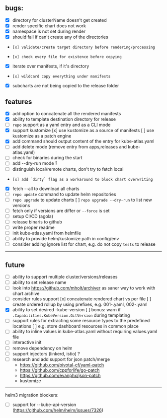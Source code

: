 ## bugs:
* [x] directory for clusterName doesn't get created
* [x] render specific chart does not work
* [x] namespace is not set during render
* [x] should fail if can't create any of the directories
*     [x] validate/create target directory before rendering/processing
*     [x] check every file for existence before copying 
* [x] iterate over manifests, if it's directory
*     [x] wildcard copy everything under manifests
* [x] subcharts are not being copied to the release folder
## features
* [X] add option to concatenate all the rendered manifests
* [x] ability to template destination directory for release
* [ ] `repo` support as a yaml entry and as a CLI mode
* [x] support kustomize
    [x] use kustomize as a source of manifests
    [ ] use kustomize as a patch engine
* [x] add command should output content of the entry for kube-atlas.yaml
* [ ] add delete mode (remove entry from apps,releases and kube-atlas.yaml)
* [ ] check for binaries during the start  
* [ ] add --dry-run mode ?
* [ ] distinguish local/remote charts, don't try to fetch local
*     [x] add `dirty` flag as a workaround to block chart overwriting 
* [x] fetch --all to download all charts
* [ ] `repo update` command to update helm repositories
* [ ] `repo upgrade` to update charts
      [ ] `repo upgrade --dry-run` to list new versions
* [ ] fetch only if versions are differ or `--force` is set
* [ ] setup CI/CD (agola)
* [ ] release binaris to github
* [ ] write proper readme
* [ ] init kube-atlas.yaml from helmfile
* [ ] ability to provide helm/kustomize path in config/env
* [ ] consider adding ignore list for chart, e.g. do not copy `tests` to release

-------
## future
* [ ] ability to support multiple cluster/versions/releases
* [ ] ability to set release name
* [ ] look into https://github.com/mholt/archiver as saner way to work with chart archive
* [ ] consider rules support
    [x] concatenate rendered chart vs per file
    [ ] create ordered rollup by using prefixes, e.g. 001-<namespace>.yaml, 002-<crd>.yaml
* [x] ability to set desired -kube-version
     [ ] bonus: warn if `.Capabilities.KubeVersion.GitVersion` during templating
* [ ] support rules for extracting some resource types to the predefined locations
     [ ] e.g. store dashboard resources in common place
* [ ] ability to inline values in kube-atlas.yaml without requiring values.yaml file
* [ ] interactive init
* [ ] remove dependency on helm
* [ ] support injectors (linkerd, istio) ?
* [ ] research and add support for json patch/merge
    * https://github.com/pivotal-cf/yaml-patch
    * https://github.com/cppforlife/go-patch
    * https://github.com/evanphx/json-patch
    * kustomize
--------
helm3 migration blockers:
* [ ] support for --kube-api-version (https://github.com/helm/helm/issues/7326)
